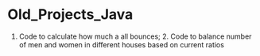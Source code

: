 # Old_Projects_Java
1. Code to calculate how much a all bounces; 2. Code to balance number of men and women in different houses based on current ratios 
